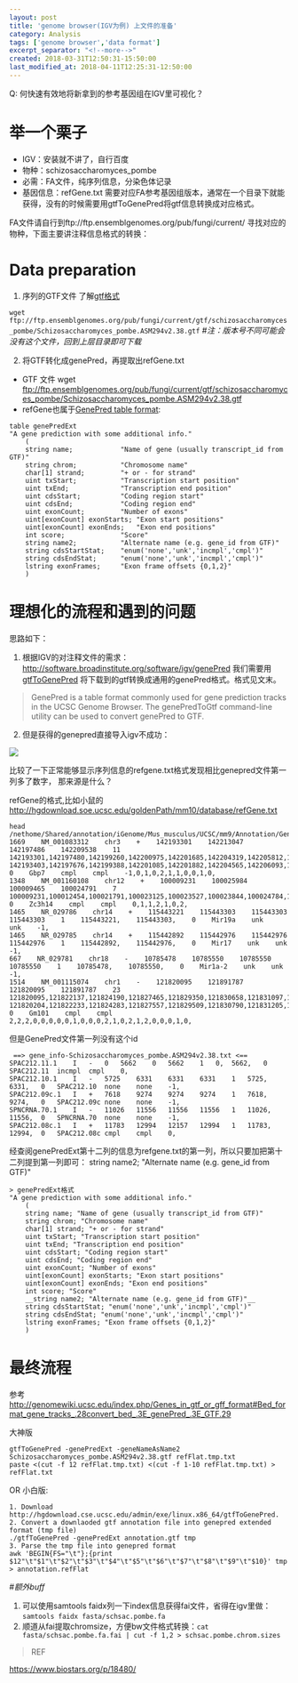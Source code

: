 ```yaml
---
layout: post
title: 'genome browser(IGV为例) 上文件的准备'
category: Analysis 
tags: ['genome browser','data format']
excerpt_separator: "<!--more-->"
created: 2018-03-31T12:50:31-15:50:00
last_modified_at: 2018-04-11T12:25:31-12:50:00
---
```


Q: 何快速有效地将新拿到的参考基因组在IGV里可视化？

# 举一个栗子
 - IGV：安装就不讲了，自行百度
 - 物种：schizosaccharomyces_pombe
 - 必需：FA文件，纯序列信息，分染色体记录
 - 基因信息：refGene.txt 需要对应FA参考基因组版本，通常在一个目录下就能获得，没有的时候需要用gtfToGenePred将gtf信息转换成对应格式。

FA文件请自行到ftp://ftp.ensemblgenomes.org/pub/fungi/current/  寻找对应的物种，下面主要讲注释信息格式的转换：

# Data preparation 

 1. 序列的GTF文件
了解[gtf格式](http://genomewiki.ucsc.edu/index.php/Genes_in_gtf_or_gff_format)

`wget ftp://ftp.ensemblgenomes.org/pub/fungi/current/gtf/schizosaccharomyces_pombe/Schizosaccharomyces_pombe.ASM294v2.38.gtf`
_#注：版本号不同可能会没有这个文件，回到上层目录即可下载_


 2. 将GTF转化成genePred，再提取出refGene.txt 
 - GTF 文件
wget ftp://ftp.ensemblgenomes.org/pub/fungi/current/gtf/schizosaccharomyces_pombe/Schizosaccharomyces_pombe.ASM294v2.38.gtf
 - refGene也属于[GenePred table format](http://genome.ucsc.edu/FAQ/FAQformat):

```
table genePredExt
"A gene prediction with some additional info."
    (
    string name;        	"Name of gene (usually transcript_id from GTF)"
    string chrom;       	"Chromosome name"
    char[1] strand;     	"+ or - for strand"
    uint txStart;       	"Transcription start position"
    uint txEnd;         	"Transcription end position"
    uint cdsStart;      	"Coding region start"
    uint cdsEnd;        	"Coding region end"
    uint exonCount;     	"Number of exons"
    uint[exonCount] exonStarts; "Exon start positions"
    uint[exonCount] exonEnds;   "Exon end positions"
    int score;            	"Score"
    string name2;       	"Alternate name (e.g. gene_id from GTF)"
    string cdsStartStat; 	"enum('none','unk','incmpl','cmpl')"
    string cdsEndStat;   	"enum('none','unk','incmpl','cmpl')"
    lstring exonFrames; 	"Exon frame offsets {0,1,2}"
    )
```

# 理想化的流程和遇到的问题

思路如下：
1. 根据IGV的对注释文件的需求：http://software.broadinstitute.org/software/igv/genePred
我们需要用[gtfToGenePred]( http://hgdownload.soe.ucsc.edu/admin/exe/) 将下载到的gtf转换成通用的genePred格式。格式见文末。

>GenePred is a table format commonly used for gene prediction tracks in the UCSC Genome Browser. The genePredToGtf command-line utility can be used to convert genePred to GTF.

2.  但是获得的genepred直接导入igv不成功：

![](http://owxb9z5ea.bkt.clouddn.com/18-3-31/94419347.jpg)

比较了一下正常能够显示序列信息的refgene.txt格式发现相比genepred文件第一列多了数字，
那来源是什么？

refGene的格式,比如小鼠的 http://hgdownload.soe.ucsc.edu/goldenPath/mm10/database/refGene.txt

```
head /nethome/Shared/annotation/iGenome/Mus_musculus/UCSC/mm9/Annotation/Genes/refGene.txt 
1669    NM_001083312    chr3    +    142193301    142213047    142197486    142209538    11    142193301,142197480,142199260,142200975,142201685,142204319,142205812,142206885,142208413,142208825,142209283,    142193403,142197676,142199388,142201085,142201882,142204565,142206093,142207098,142208516,142209019,142213047,    0    Gbp7    cmpl    cmpl    -1,0,1,0,2,1,1,0,0,1,0,
1348    NM_001160108    chr12    +    100009231    100025984    100009465    100024791    7    100009231,100012454,100021791,100023125,100023527,100023844,100024784,100009859,100012529,100021912,100023262,100023616,100023951,100025984,    0    Zc3h14    cmpl    cmpl    0,1,1,2,1,0,2,
1465    NR_029786    chr14    +    115443221    115443303    115443303    115443303    1    115443221,    115443303,    0    Mir19a    unk    unk    -1,
1465    NR_029785    chr14    +    115442892    115442976    115442976    115442976    1    115442892,    115442976,    0    Mir17    unk    unk    -1,
667    NR_029781    chr18    -    10785478    10785550    10785550    10785550    1    10785478,    10785550,    0    Mir1a-2    unk    unk    -1,
1514    NM_001115074    chr1    -    121820095    121891787    121820095    121891787    23    121820095,121822137,121824190,121827465,121829350,121830658,121831097,121832667,121833818,121842359,121844628,121846247,121847626,121850177,121850478,121850724,121852225,121858448,121878290,121881306,121881592,121886006,121891648,    121820204,121822233,121824283,121827557,121829509,121830790,121831205,121832748,121833946,121842465,121844727,121846337,121847714,121850286,121850590,121850842,121852385,121858552,121878391,121881405,121881679,121886107,121891787,    0    Gm101    cmpl    cmpl    2,2,2,0,0,0,0,0,1,0,0,0,2,1,0,2,1,2,0,0,0,1,0,
```

但是GenePred文件第一列没有这个id

```
 ==> gene_info-Schizosaccharomyces_pombe.ASM294v2.38.txt <==
SPAC212.11.1	I	-	0	5662	0	5662	1	0,	5662,	0	SPAC212.11	incmpl	cmpl	0,
SPAC212.10.1	I	-	5725	6331	6331	6331	1	5725,	6331,	0	SPAC212.10	none	none	-1,
SPAC212.09c.1	I	+	7618	9274	9274	9274	1	7618,	9274,	0	SPAC212.09c	none	none	-1,
SPNCRNA.70.1	I	-	11026	11556	11556	11556	1	11026,	11556,	0	SPNCRNA.70	none	none	-1,
SPAC212.08c.1	I	+	11783	12994	12157	12994	1	11783,	12994,	0	SPAC212.08c	cmpl	cmpl	0,
```


经查阅genePredExt第十二列的信息为refgene.txt的第一列，所以只要加把第十二列提到第一列即可：
 string name2; "Alternate name (e.g. gene_id from GTF)"

```
> genePredExt格式
"A gene prediction with some additional info."
    (
    string name; "Name of gene (usually transcript_id from GTF)"
    string chrom; "Chromosome name"
    char[1] strand; "+ or - for strand"
    uint txStart; "Transcription start position"
    uint txEnd; "Transcription end position"
    uint cdsStart; "Coding region start"
    uint cdsEnd; "Coding region end"
    uint exonCount; "Number of exons"
    uint[exonCount] exonStarts; "Exon start positions"
    uint[exonCount] exonEnds; "Exon end positions"
    int score; "Score"
    __string name2; "Alternate name (e.g. gene_id from GTF)"__
    string cdsStartStat; "enum('none','unk','incmpl','cmpl')"
    string cdsEndStat; "enum('none','unk','incmpl','cmpl')"
    lstring exonFrames; "Exon frame offsets {0,1,2}"
    )
```


# 最终流程
参考 http://genomewiki.ucsc.edu/index.php/Genes_in_gtf_or_gff_format#Bed_format_gene_tracks_.28convert_bed_.3E_genePred_.3E_GTF.29

大神版
```
gtfToGenePred -genePredExt -geneNameAsName2 Schizosaccharomyces_pombe.ASM294v2.38.gtf refFlat.tmp.txt
paste <(cut -f 12 refFlat.tmp.txt) <(cut -f 1-10 refFlat.tmp.txt) > refFlat.txt
```

OR 小白版:
```
1. Download http://hgdownload.cse.ucsc.edu/admin/exe/linux.x86_64/gtfToGenePred.
2. Convert a downlaoded gtf annotation file into genepred extended format (tmp file)
./gtfToGenePred -genePredExt annotation.gtf tmp
3. Parse the tmp file into genepred format 
awk 'BEGIN{FS="\t"};{print $12"\t"$1"\t"$2"\t"$3"\t"$4"\t"$5"\t"$6"\t"$7"\t"$8"\t"$9"\t"$10}' tmp > annotation.refFlat
```


#_额外buff_
 1. 可以使用samtools faidx列一下index信息获得fai文件，省得在igv里做：`samtools faidx fasta/schsac.pombe.fa `
 2. 顺道从fai提取chromsize，方便bw文件格式转换：`cat fasta/schsac.pombe.fa.fai | cut -f 1,2 > schsac.pombe.chrom.sizes`


>REF

https://www.biostars.org/p/18480/

